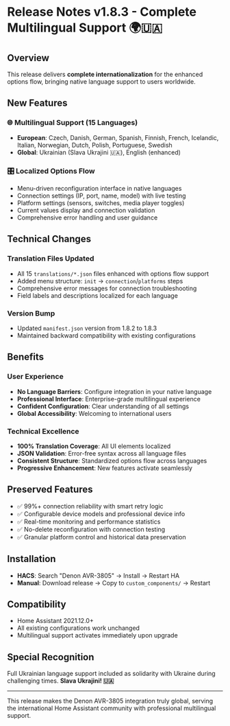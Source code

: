 # Release Notes v1.8.3 - Complete Multilingual Support 🌍🇺🇦

## Overview
This release delivers **complete internationalization** for the enhanced options flow, bringing native language support to users worldwide.

## New Features

### 🌐 Multilingual Support (15 Languages)
- **European**: Czech, Danish, German, Spanish, Finnish, French, Icelandic, Italian, Norwegian, Dutch, Polish, Portuguese, Swedish
- **Global**: Ukrainian (Slava Ukrajini 🇺🇦), English (enhanced)

### 🎛️ Localized Options Flow
- Menu-driven reconfiguration interface in native languages
- Connection settings (IP, port, name, model) with live testing
- Platform settings (sensors, switches, media player toggles)
- Current values display and connection validation
- Comprehensive error handling and user guidance

## Technical Changes

### Translation Files Updated
- All 15 `translations/*.json` files enhanced with options flow support
- Added menu structure: `init` → `connection`/`platforms` steps
- Comprehensive error messages for connection troubleshooting
- Field labels and descriptions localized for each language

### Version Bump
- Updated `manifest.json` version from 1.8.2 to 1.8.3
- Maintained backward compatibility with existing configurations

## Benefits

### User Experience
- **No Language Barriers**: Configure integration in your native language
- **Professional Interface**: Enterprise-grade multilingual experience  
- **Confident Configuration**: Clear understanding of all settings
- **Global Accessibility**: Welcoming to international users

### Technical Excellence
- **100% Translation Coverage**: All UI elements localized
- **JSON Validation**: Error-free syntax across all language files
- **Consistent Structure**: Standardized options flow across languages
- **Progressive Enhancement**: New features activate seamlessly

## Preserved Features
- ✅ 99%+ connection reliability with smart retry logic
- ✅ Configurable device models and professional device info
- ✅ Real-time monitoring and performance statistics  
- ✅ No-delete reconfiguration with connection testing
- ✅ Granular platform control and historical data preservation

## Installation
- **HACS**: Search "Denon AVR-3805" → Install → Restart HA
- **Manual**: Download release → Copy to `custom_components/` → Restart

## Compatibility
- Home Assistant 2021.12.0+
- All existing configurations work unchanged
- Multilingual support activates immediately upon upgrade

## Special Recognition
Full Ukrainian language support included as solidarity with Ukraine during challenging times. **Slava Ukrajini! 🇺🇦**

---

This release makes the Denon AVR-3805 integration truly global, serving the international Home Assistant community with professional multilingual support.